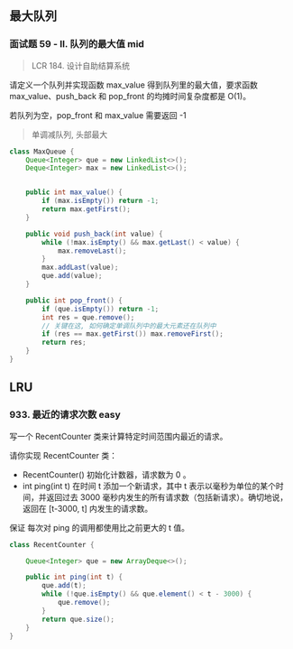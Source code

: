 ## 最大队列

### 面试题 59 - II. 队列的最大值 mid

> LCR 184. 设计自助结算系统

请定义一个队列并实现函数 max_value 得到队列里的最大值，要求函数 max_value、push_back 和 pop_front 的均摊时间复杂度都是 O(1)。

若队列为空，pop_front 和 max_value 需要返回 -1

> 单调减队列, 头部最大

```java
class MaxQueue {
    Queue<Integer> que = new LinkedList<>();
    Deque<Integer> max = new LinkedList<>();


    public int max_value() {
        if (max.isEmpty()) return -1;
        return max.getFirst();
    }

    public void push_back(int value) {
        while (!max.isEmpty() && max.getLast() < value) {
            max.removeLast();
        }
        max.addLast(value);
        que.add(value);
    }

    public int pop_front() {
        if (que.isEmpty()) return -1;
        int res = que.remove();
        // 关键在这, 如何确定单调队列中的最大元素还在队列中
        if (res == max.getFirst()) max.removeFirst();
        return res;
    }
}
```

## LRU

### 933. 最近的请求次数 easy

写一个 RecentCounter 类来计算特定时间范围内最近的请求。

请你实现 RecentCounter 类：

-   RecentCounter() 初始化计数器，请求数为 0 。
-   int ping(int t) 在时间 t 添加一个新请求，其中 t 表示以毫秒为单位的某个时间，并返回过去 3000 毫秒内发生的所有请求数（包括新请求）。确切地说，返回在 [t-3000, t] 内发生的请求数。

保证 每次对 ping 的调用都使用比之前更大的 t 值。

```java
class RecentCounter {

    Queue<Integer> que = new ArrayDeque<>();

    public int ping(int t) {
        que.add(t);
        while (!que.isEmpty() && que.element() < t - 3000) {
            que.remove();
        }
        return que.size();
    }
}
```
